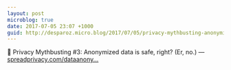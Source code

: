```yaml
---
layout: post
microblog: true
date: 2017-07-05 23:07 +1000
guid: http://desparoz.micro.blog/2017/07/05/privacy-mythbusting-anonymized.html
---
```

🔗 Privacy Mythbusting #3: Anonymized data is safe, right? (Er, no.) — [spreadprivacy.com/dataanony...](https://spreadprivacy.com/dataanonymization-e1e2b3105f3c)

